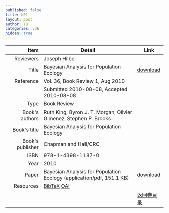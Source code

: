 ```yaml
---
published: false
title: b01
layout: post
author: Yu
categories: v36
hidden: true
---
```


| Item | Detail | Link |
|---:|---|---|
| Reviewers | Joseph Hilbe| |
| Title |Bayesian Analysis for Population Ecology | [download](http://www.jstatsoft.org/v36/b01/paper) |
| Reference |Vol. 36, Book Review 1, Aug 2010 | |
| | Submitted 2010-08-08, Accepted 2010-08-08| | 
| Type | Book Review| |
| Book's authors | Ruth King, Byron J. T. Morgan, Olivier Gimenez, Stephen P. Brooks| |
| Book's title | Bayesian Analysis for Population Ecology| |
| Book's publisher | Chapman and Hall/CRC| |
| ISBN | 978-1-4398-1187-0| |
| Year | 2010| |
| Paper | Bayesian Analysis for Population Ecology  (application/pdf, 151.1 KB)| [download](http://www.jstatsoft.org/v36/b01/paper) |
| Resources | [BibTeX](http://www.jstatsoft.org/v36/b01/bibtex) [OAI](http://www.jstatsoft.org/oai?verb=GetRecord&identifier=oai.jstatsoft/v36/b01&prefix=oai_dc)| |
| |  | [返回卷目录]({{site.baseurl}}/volume/v36.html) |